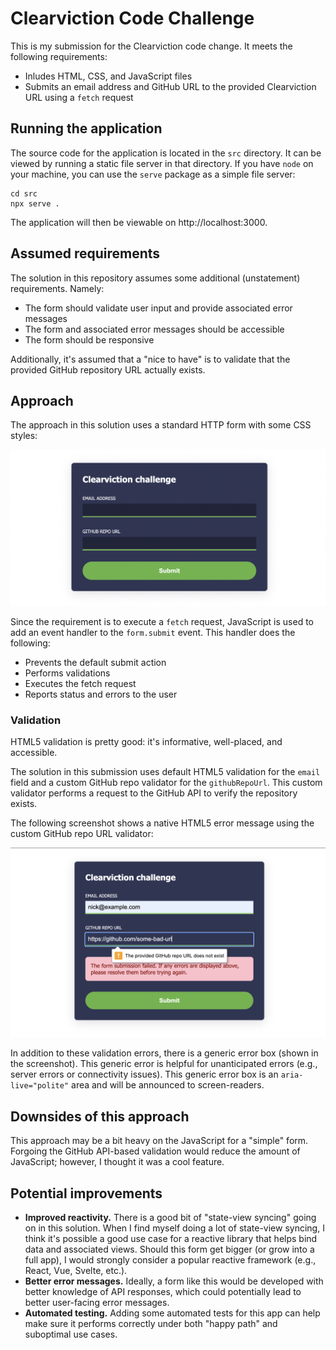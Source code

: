 # Clearviction Code Challenge

This is my submission for the Clearviction code change. It meets the following requirements:

- Inludes HTML, CSS, and JavaScript files
- Submits an email address and GitHub URL to the provided Clearviction URL using a `fetch` request

## Running the application

The source code for the application is located in the `src` directory. It can be viewed by running a static file server in that directory. If you have `node` on your machine, you can use the `serve` package as a simple file server:

```
cd src
npx serve .
```

The application will then be viewable on http://localhost:3000.

## Assumed requirements

The solution in this repository assumes some additional (unstatement) requirements. Namely:

- The form should validate user input and provide associated error messages
- The form and associated error messages should be accessible
- The form should be responsive

Additionally, it's assumed that a "nice to have" is to validate that the provided GitHub repository URL actually exists.

## Approach

The approach in this solution uses a standard HTTP form with some CSS styles:

![submission form](./img/submit-form.jpg)

Since the requirement is to execute a `fetch` request, JavaScript is used to add an event handler to the `form.submit` event. This handler does the following:

- Prevents the default submit action
- Performs validations
- Executes the fetch request
- Reports status and errors to the user

### Validation

HTML5 validation is pretty good: it's informative, well-placed, and accessible.

The solution in this submission uses default HTML5 validation for the `email` field and a custom GitHub repo validator for the `githubRepoUrl`. This custom validator performs a request to the GitHub API to verify the repository exists.

The following screenshot shows a native HTML5 error message using the custom GitHub repo URL validator:

![custom validation error](./img/validation.jpg)

In addition to these validation errors, there is a generic error box (shown in the screenshot). This generic error is helpful for unanticipated errors (e.g., server errors or connectivity issues). This generic error box is an `aria-live="polite"` area and will be announced to screen-readers.

## Downsides of this approach

This approach may be a bit heavy on the JavaScript for a "simple" form. Forgoing the GitHub API-based validation would reduce the amount of JavaScript; however, I thought it was a cool feature.

## Potential improvements

- **Improved reactivity.** There is a good bit of "state-view syncing" going on in this solution. When I find myself doing a lot of state-view syncing, I think it's possible a good use case for a reactive library that helps bind data and associated views. Should this form get bigger (or grow into a full app), I would strongly consider a popular reactive framework (e.g., React, Vue, Svelte, etc.).
- **Better error messages.** Ideally, a form like this would be developed with better knowledge of API responses, which could potentially lead to better user-facing error messages.
- **Automated testing.** Adding some automated tests for this app can help make sure it performs correctly under both "happy path" and suboptimal use cases.
